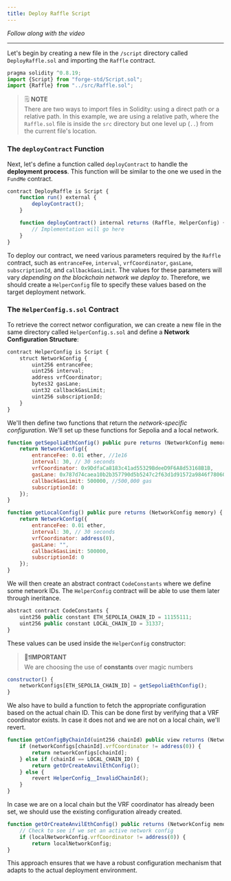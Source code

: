 ```yaml
---
title: Deploy Raffle Script
---
```


_Follow along with the video_

---

> </a>

Let's begin by creating a new file in the `/script` directory called `DeployRaffle.sol` and importing the `Raffle` contract.

```js
pragma solidity ^0.8.19;
import {Script} from "forge-std/Script.sol";
import {Raffle} from "../src/Raffle.sol";
```

> 🗒️ **NOTE** <br>
> There are two ways to import files in Solidity: using a direct path or a relative path. In this example, we are using a relative path, where the `Raffle.sol` file is inside the `src` directory but one level up (`..`) from the current file's location.

### The `deployContract` Function

Next, let's define a function called `deployContract` to handle the **deployment process**. This function will be similar to the one we used in the `FundMe` contract.

```js
contract DeployRaffle is Script {
    function run() external {
        deployContract();
    }

    function deployContract() internal returns (Raffle, HelperConfig) {
        // Implementation will go here
    }
}
```

To deploy our contract, we need various parameters required by the `Raffle` contract, such as `entranceFee`, `interval`, `vrfCoordinator`, `gasLane`, `subscriptionId`, and `callbackGasLimit`. The values for these parameters will vary _depending on the blockchain network we deploy to_. Therefore, we should create a `HelperConfig` file to specify these values based on the target deployment network.

### The `HelperConfig.s.sol` Contract

To retrieve the correct networ configuration, we can create a new file in the same directory called `HelperConfig.s.sol` and define a **Network Configuration Structure**:

```js
contract HelperConfig is Script {
    struct NetworkConfig {
        uint256 entranceFee;
        uint256 interval;
        address vrfCoordinator;
        bytes32 gasLane;
        uint32 callbackGasLimit;
        uint256 subscriptionId;
    }
}
```

We'll then define two functions that return the _network-specific configuration_. We'll set up these functions for Sepolia and a local network.

```js
function getSepoliaEthConfig() public pure returns (NetworkConfig memory) {
    return NetworkConfig({
        entranceFee: 0.01 ether, //1e16
        interval: 30, // 30 seconds
        vrfCoordinator: 0x9DdfaCa8183c41ad55329BdeeD9F6A8d53168B1B,
        gasLane: 0x787d74caea10b2b357790d5b5247c2f63d1d91572a9846f780606e4d953677ae,
        callbackGasLimit: 500000, //500,000 gas
        subscriptionId: 0
    });
}

function getLocalConfig() public pure returns (NetworkConfig memory) {
    return NetworkConfig({
        entranceFee: 0.01 ether,
        interval: 30, // 30 seconds
        vrfCoordinator: address(0),
        gasLane: "",
        callbackGasLimit: 500000,
        subscriptionId: 0
    });
}
```

We will then create an abstract contract `CodeConstants` where we define some network IDs. The `HelperConfig` contract will be able to use them later through ineritance.

```js
abstract contract CodeConstants {
    uint256 public constant ETH_SEPOLIA_CHAIN_ID = 11155111;
    uint256 public constant LOCAL_CHAIN_ID = 31337;
}
```

These values can be used inside the `HelperConfig` constructor:

> 👀❗**IMPORTANT** <br>
> We are choosing the use of **constants** over magic numbers

```js
constructor() {
    networkConfigs[ETH_SEPOLIA_CHAIN_ID] = getSepoliaEthConfig();
}
```

We also have to build a function to fetch the appropriate configuration based on the actual chain ID. This can be done first by verifying that a VRF coordinator exists. In case it does not and we are not on a local chain, we'll revert.

```js
function getConfigByChainId(uint256 chainId) public view returns (NetworkConfig memory) {
    if (networkConfigs[chainId].vrfCoordinator != address(0)) {
        return networkConfigs[chainId];
    } else if (chainId == LOCAL_CHAIN_ID) {
        return getOrCreateAnvilEthConfig();
    } else {
        revert HelperConfig__InvalidChainId();
    }
}
```

In case we are on a local chain but the VRF coordinator has already been set, we should use the existing configuration already created.

```js
function getOrCreateAnvilEthConfig() public returns (NetworkConfig memory) {
    // Check to see if we set an active network config
    if (localNetworkConfig.vrfCoordinator != address(0)) {
        return localNetworkConfig;
}
```

This approach ensures that we have a robust configuration mechanism that adapts to the actual deployment environment.
